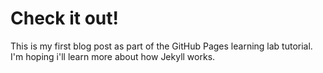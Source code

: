 # Check it out!

This is my first blog post as part of the GitHub Pages learning lab tutorial.  I'm hoping i'll learn more about how Jekyll works.
